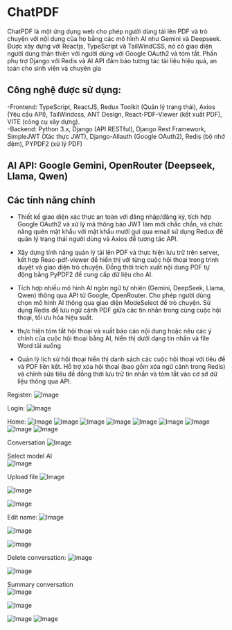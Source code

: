 # ChatPDF
ChatPDF là một ứng dụng web cho phép người dùng tải lên PDF và trò chuyện với nội dung của họ bằng các mô hình AI như Gemini và Deepseek. Được xây dựng với Reactjs, TypeScript và TailWindCSS, nó có giao diện người dùng thân thiện với người dùng với Google OAuth2 và tóm tắt. Phần phụ trợ Django với Redis và AI API đảm bảo tương tác tài liệu hiệu quả, an toàn cho sinh viên và chuyên gia

## Công nghệ được sử dụng:
-Frontend: TypeScript, ReactJS, Redux Toolkit (Quản lý trạng thái), Axios (Yêu cầu API), TailWindcss, ANT Design, React-PDF-Viewer (kết xuất PDF), VITE (công cụ xây dựng). <br>
-Backend: Python 3.x, Django (API RESTful), Django Rest Framework, SimpleJWT (Xác thực JWT), Django-Allauth (Google OAuth2), Redis (bộ nhớ đệm), PYPDF2 (xử lý PDF)
## AI API: Google Gemini, OpenRouter (Deepseek, Llama, Qwen)

## Các tính năng chính
- Thiết kế giao diện xác thực an toàn với đăng nhập/đăng ký, tích hợp Google OAuth2 và xử lý mã thông báo JWT làm mới chắc chắn, và chức năng quên mật khẩu với mật khẩu mưới gưi qua email sử dụng Redux để quản lý trạng thái người dùng và Axios để tương tác API. <br>

- Xây dựng tính năng quản lý tải lên PDF và thực hiện lưu trữ trên server, kết hợp Reac-pdf-viewer để hiển thị với từng cuộc hội thoại trong trình duyệt và giao diện trò chuyện. Đồng thời trích xuất nội dung PDF tự động bằng PyPDF2 để cung cấp dữ liệu cho AI. <br>

- Tích hợp nhiều mô hình AI ngôn ngữ tự nhiên (Gemini, DeepSeek, Llama, Qwen) thông qua API từ Google, OpenRouter. Cho phép người dùng chọn mô hình AI thông qua giao diện ModeSelect để trò chuyện. Sử dụng Redis để lưu ngữ cảnh PDF giữa các tin nhắn trong cùng cuộc hội thoại, tối ưu hóa hiệu suất. <br>

- thực hiện tóm tắt hội thoại và xuất báo cáo nội dung hoặc nêu các ý chính của cuộc hội thoại bằng AI, hiển thị dưới dạng tin nhắn và file Word tải xuống <br>

- Quản lý lịch sử hội thoại hiển thị danh sách các cuộc hội thoại với tiêu đề và PDF liên kết. Hỗ trợ xóa hội thoại (bao gồm xóa ngữ cảnh trong Redis) và chỉnh sửa tiêu đề đồng thời lưu trữ tin nhắn và tóm tắt vào cơ sở dữ liệu thông qua API. <br>


Register:
![Image](https://github.com/user-attachments/assets/70a7b029-c28a-476c-9a3e-a295a782222f)

Login:
![Image](https://github.com/user-attachments/assets/6a2fc5ba-473f-45e1-8207-2234baac6b76)

Home:
![Image](https://github.com/user-attachments/assets/7ee9c705-97c8-45db-9424-229158a63e9f)
![Image](https://github.com/user-attachments/assets/e9a4218b-4cc1-4a08-b4a8-166b18290a6b)
![Image](https://github.com/user-attachments/assets/17eb232f-5a47-42d8-a5f4-76616b35e948)
![Image](https://github.com/user-attachments/assets/749372a9-73a0-49d2-b1dd-6ffc1e2082ec)
![Image](https://github.com/user-attachments/assets/28a42cec-41cf-48c5-a620-e29393b34ba5)
![Image](https://github.com/user-attachments/assets/eb6d6b99-f9fc-411b-8240-36ea2ea530c9)
![Image](https://github.com/user-attachments/assets/f7bd624e-cf21-43f3-80b0-20054208ee29)
![Image](https://github.com/user-attachments/assets/9a32a3bf-c106-4084-90e9-e4ba8de3de98)
![Image](https://github.com/user-attachments/assets/7df89efe-b4e3-49de-b15e-ef9b771bc6cd)

Conversation
![Image](https://github.com/user-attachments/assets/b80d3e48-9964-4e61-b285-b91541eecd66)

Select model AI <br>
![Image](https://github.com/user-attachments/assets/4b9f673d-1d2a-4032-bf39-0a490c823025)

Upload file
![Image](https://github.com/user-attachments/assets/8525dd9c-cb86-49c8-a7c9-5051a48ef02e)

![Image](https://github.com/user-attachments/assets/a2bb5649-4c51-416a-97e1-10c25f30fb2d)

![Image](https://github.com/user-attachments/assets/47a172bb-2096-4591-a286-770211c3b7bc)

Edit name:
![Image](https://github.com/user-attachments/assets/81d39d21-52a4-4b16-821c-ecb3d9b5cd7d)

![Image](https://github.com/user-attachments/assets/a87f2f74-75a2-47fc-8247-ca88ebd98ac8)

![image](https://github.com/user-attachments/assets/6fe25ec8-e634-40e4-81bc-8391ef50f434)


Delete conversation:
![image](https://github.com/user-attachments/assets/0c95486f-4212-43a0-87d5-6fc037a48939)


![Image](https://github.com/user-attachments/assets/d1fdd231-2437-4727-9c27-e1b1e3b1abc1)

Summary conversation <br>
![Image](https://github.com/user-attachments/assets/d9fb9956-2d27-4c0b-8a62-cb0b71f6d98c)

![Image](https://github.com/user-attachments/assets/03762e63-59c2-4b56-9e68-fa0e3ee1d750)

![Image](https://github.com/user-attachments/assets/a9b798f8-2d9b-40d9-b77e-3d2ccf1c7e0e)
![Image](https://github.com/user-attachments/assets/bc075527-d518-45d3-abe8-204613f73b18)
